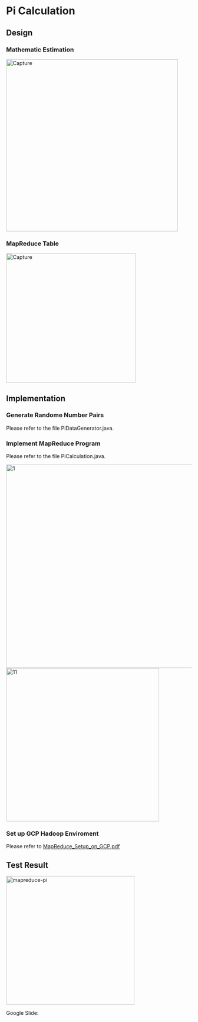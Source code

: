 # Pi Calculation
## Design
### Mathematic Estimation
<img width="466" alt="Capture" src="https://user-images.githubusercontent.com/52802567/195259788-dde6c6ba-6602-4f72-86de-476ea9a4cc3a.PNG">

### MapReduce Table
<img width="351" alt="Capture" src="https://user-images.githubusercontent.com/52802567/195262673-95240a07-3bbf-4f3e-8077-06b0fe0b2c0e.PNG">


## Implementation
### Generate Randome Number Pairs
Please refer to the file PiDataGenerator.java.


### Implement MapReduce Program
Please refer to the file PiCalculation.java.

<img width="551" alt="1" src="https://user-images.githubusercontent.com/52802567/195261710-4a494f89-012b-42a6-a31e-d0d18ef32032.PNG">

<img width="415" alt="11" src="https://user-images.githubusercontent.com/52802567/195261736-645bc0b1-88ad-4fb6-8630-2b1d50aae72c.PNG">

### Set up GCP Hadoop Enviroment
Please refer to [MapReduce_Setup_on_GCP.pdf](https://github.com/groovyxw/Cloud-Computing/files/9761978/MapReduce_Setup_on_GCP.pdf)


## Test Result
<img width="348" alt="mapreduce-pi" src="https://user-images.githubusercontent.com/52802567/195262755-0b8bee8b-a908-4494-853a-f14a46400be8.PNG">


Google Slide: 
